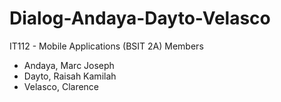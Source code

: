 # Dialog-Andaya-Dayto-Velasco
IT112 - Mobile Applications (BSIT 2A)
Members
- Andaya, Marc Joseph
- Dayto, Raisah Kamilah
- Velasco, Clarence
